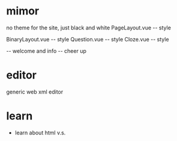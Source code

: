 # mimor

no theme for the site, just black and white
PageLayout.vue -- style

BinaryLayout.vue -- style
Question.vue -- style
Cloze.vue -- style

<cover> -- welcome and info
<ending> -- cheer up

# editor

generic web xml editor

# learn

- learn about html <span> v.s. <div>
